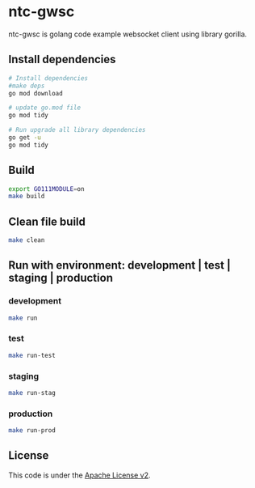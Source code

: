 # ntc-gwsc
ntc-gwsc is golang code example websocket client using library gorilla.  

## Install dependencies
```bash
# Install dependencies
#make deps
go mod download

# update go.mod file
go mod tidy

# Run upgrade all library dependencies
go get -u
go mod tidy
```

## Build
```bash
export GO111MODULE=on
make build
```

## Clean file build
```bash
make clean
```

## Run with environment: development | test | staging | production
### development
```bash
make run
```
### test
```bash
make run-test
```
### staging
```bash
make run-stag
```
### production
```bash
make run-prod
```


## License
This code is under the [Apache License v2](https://www.apache.org/licenses/LICENSE-2.0).  
